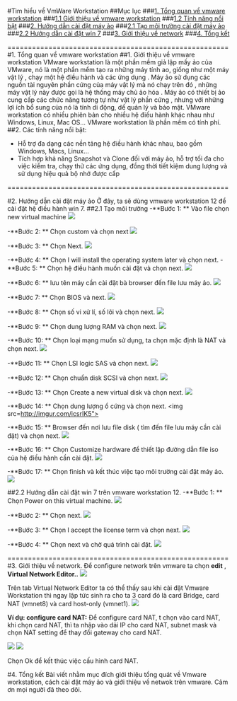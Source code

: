#Tìm hiểu về VmWare Workstation
##Mục lục
###[1. Tổng quan về vmware workstation](#tongquan)
###[1.1 Giới thiệu về vmware workstation](#gioithieu)
###[1.2 Tính năng nổi bật](#tinhnang)
###[2. Hướng dẫn cài đặt máy ảo](#caidat)
###[2.1 Tạo môi trường cài đặt máy ảo](#moitruong)
###[2.2 Hướng dẫn cài đặt win 7](#caidat1)
###[3. Giới thiệu về network](#net)
###[4. Tổng kết](#tongket)

======================================================
<a name="tongquan"></a>
#1. Tổng quan về vmware workstation
<a name="gioithieu"></a>
##1. Giới thiệu về vmware workstation
VMware workstation là một phần mềm giả lập mấy ảo của VMware, nó là một phần mềm tạo ra những máy tính ao, giống như một máy vật lý , chạy một hệ điều hành và các ứng dụng . Máy ảo sử dụng các nguồn tài nguyên phần cứng của máy vật lý mà nó chạy trên đó , những máy vật lý này được gọi là hệ thống máy chủ ảo hóa . Máy ảo có thiết bị ảo cung cấp các chức năng tương tự như vật lý phần cứng , nhưng  với những lợi ích bổ sung của nó là tính di động, dể quản lý và bảo mật.
VMware workstation có nhiều phiên bản cho nhiều hệ điếu hành khác nhau như Windows, Linux, Mac OS… VMware workstation là phần mềm có tính phí.
<a name=”tinhnang”></a>
##2. Các tính năng nổi bật:
<ul> 
<li>Hỗ trợ đa dạng các nền tảng hệ điều hành khác nhau, bao gồm Windows, Macs, Linux…</li>
<li>Tích hợp khả năng Snapshot và Clone đối với máy ảo, hỗ trợ tối đa cho việc kiểm tra, chạy thử các ứng dụng, đồng thời tiết kiệm dung lượng và sử dụng hiệu quả bộ nhớ được cấp</li>
</ul>

======================================================
<a name="caidat"></a>

#2. Hướng dẫn cài đặt máy ảo
Ở đây, ta sẽ dùng vmware workstation 12 để cài đặt hệ điều hành win 7. 
<a name="moitruong"></a>
##2.1 Tạo môi trường
-**Bước 1: ** Vào file chọn new virtual machine
<img src="http://imgur.com/0ke4amy">

-**Bước 2: ** Chọn custom và chọn next
<img src="http://imgur.com/8H7eZPc">

-**Bước 3: ** Chọn Next.
<img src="http://imgur.com/7PesiFr">

-**Bước 4: ** Chọn I will install the operating system later và chọn next.
-**Bước 5: ** Chọn hệ điều hành muốn cài đặt và chọn next.
<img src="http://imgur.com/HwxXPLg">

-**Bước 6: ** lưu tên máy cần cài đặt bà browser đến file lưu máy ảo.
<img src="http://imgur.com/aBA6FGs">

-**Bước 7: ** Chọn BIOS và next.
<img src="http://imgur.com/ux1uUIb">

-**Bước 8: ** Chọn số vi xử lí, số lõi và chọn next.
<img src="http://imgur.com/5vqBHSr">

-**Bước 9: ** Chọn dung lượng RAM và chọn next.
<img src="http://imgur.com/yLrt47a">

-**Bước 10: ** Chọn loại mạng muốn sử dụng, ta chọn mặc định là NAT và chọn next.
<img src="http://imgur.com/dkE3QKm">

-**Bước 11: ** Chọn LSI logic SAS và chọn next.
<img src="http://imgur.com/8oCebD7">

-**Bước 12: ** Chọn chuẩn disk SCSI và chọn next.
<img src="http://imgur.com/H49tzYq">

-**Bước 13: ** Chọn Create a new virtual disk và chọn next. 
<img src="http://imgur.com/ZMVHSMd">

-**Bước 14: ** Chọn dung lượng ổ cứng và chọn next. 
<img src=http://imgur.com/icsrIK5">

-**Bước 15: ** Browser đến nơi lưu file disk ( tìm đến file lưu máy cần cài đặt) và chọn next. 
<img src="http://imgur.com/l7bbPzI">

-**Bước 16: ** Chọn Customize hardware để thiết lập đường dẫn file iso của hệ điều hành cần cài đặt. 
<img src="http://imgur.com/7u3GNui">

-**Bước 17: ** Chọn finish và kết thúc việc tạo môi trường cài đặt máy ảo.
<img src="http://imgur.com/xWeUsNf">

<a name="caidat1"></a>
##2.2  Hướng dẫn cài đặt win 7 trên vmware workstation 12.
-**Bước 1: **  Chọn Power on this virtual machine.
<img src="http://imgur.com/ztDw1vE">

-**Bước 2: ** Chọn next.
<img src="http://imgur.com/ONoEYMg">

-**Bước 3: ** Chọn I accept the license term và chọn next. 
<img src="http://imgur.com/QmadUnK">

-**Bước 4: ** Chọn next và chờ quá trình cài đặt. 
<img src="http://imgur.com/7i0kIMQ">

======================================================
<a name="net"></a>
#3. Giới thiệu về network.
Để configure network trên vmware ta chọn **edit** , **Virtual Network Editor..**
<img src="http://imgur.com/Ckm0qb6">


Trên tab Virtual Network Editor ta có thể thấy sau khi cài đặt Vmware Workstation thì ngay lập tức sinh ra cho ta 3 card đó là card Bridge, card NAT (vmnet8) và card host-only (vmnet1).
<img src="http://imgur.com/itb54vi">

**Ví dụ: configure card NAT:**
Để configure card NAT, t chọn vào card NAT, khi chọn card NAT, thì ta nhập vào dải IP cho card NAT, subnet mask và chọn NAT setting để thay đổi gateway cho card NAT. 

<img src="http://imgur.com/2e4tztP">
<img src="http://imgur.com/pmDONHT">

Chọn Ok để kết thúc việc cấu hình card NAT.


<a name="tongket"></a>
#4. Tổng kết
Bài viết nhằm mục đích giới thiệu tổng quát về Vmware workstation, cách cài đặt máy ảo và giới thiệu về netwok trên vmware.
Cảm ơn mọi người đã theo dõi.  











	




